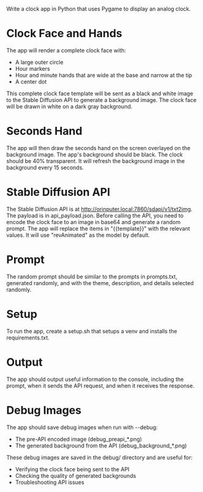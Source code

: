 Write a clock app in Python that uses Pygame to display an analog clock. 

# Clock Face and Hands
The app will render a complete clock face with:
- A large outer circle
- Hour markers
- Hour and minute hands that are wide at the base and narrow at the tip
- A center dot

This complete clock face template will be sent as a black and white image to the Stable Diffusion API to generate a background image. The clock face will be drawn in white on a dark gray background.

# Seconds Hand
The app will then draw the seconds hand on the screen overlayed on the background image. 
The app's background should be black. The clock should be 40% transparent.
It will refresh the background image in the background every 15 seconds.

# Stable Diffusion API
The Stable Diffusion API is at http://orinputer.local:7860/sdapi/v1/txt2img.
The payload is in api_payload.json. 
Before calling the API, you need to encode the clock face to an image in base64 and generate a random prompt.
The app will replace the items in "{{template}}" with the relevant values. It will use "revAnimated" as the model by default.

# Prompt
The random prompt should be similar to the prompts in prompts.txt, generated randomly, and with the theme, description, and details selected randomly.

# Setup
To run the app, create a setup.sh that setups a venv and installs the requirements.txt.

# Output
The app should output useful information to the console, including the prompt, when it sends the API request, and when it receives the response.

# Debug Images
The app should save debug images when run with --debug:
- The pre-API encoded image (debug_preapi_*.png)
- The generated background from the API (debug_background_*.png)

These debug images are saved in the debug/ directory and are useful for:
- Verifying the clock face being sent to the API
- Checking the quality of generated backgrounds
- Troubleshooting API issues